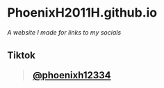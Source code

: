 # PhoenixH2011H.github.io
###### A website I made for links to my socials

## Tiktok <blockquote class="tiktok-embed" cite="https://www.tiktok.com/@phoenixh12334" data-unique-id="phoenixh12334" data-embed-type="creator" style="max-width: 780px; min-width: 288px;" > <section> <a target="_blank" href="https://www.tiktok.com/@phoenixh12334?refer=creator_embed">@phoenixh12334</a> </section> </blockquote> <script async src="https://www.tiktok.com/embed.js"></script>

